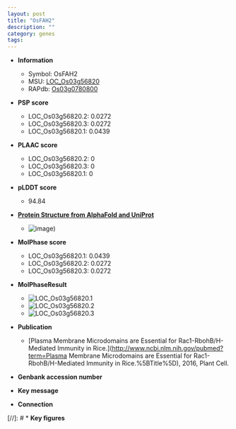 ```yaml
---
layout: post
title: "OsFAH2"
description: ""
category: genes
tags: 
---
```


* **Information**  
    + Symbol: OsFAH2  
    + MSU: [LOC_Os03g56820](http://rice.plantbiology.msu.edu/cgi-bin/ORF_infopage.cgi?orf=LOC_Os03g56820)  
    + RAPdb: [Os03g0780800](http://rapdb.dna.affrc.go.jp/viewer/gbrowse_details/irgsp1?name=Os03g0780800)  

* **PSP score**  
    + LOC_Os03g56820.2: 0.0272 
    + LOC_Os03g56820.3: 0.0272 
    + LOC_Os03g56820.1: 0.0439 

* **PLAAC score**  
    + LOC_Os03g56820.2: 0 
    + LOC_Os03g56820.3: 0 
    + LOC_Os03g56820.1: 0 

* **pLDDT score**
    + 94.84

* **[Protein Structure from AlphaFold and UniProt](https://www.uniprot.org/uniprotkb/Q9AY73/entry#structure)**
    + ![image](https://ricepsp.github.io/images/Q9/AF-Q9AY73-F1.png))

* **MolPhase score**
    + LOC_Os03g56820.1: 0.0439
    + LOC_Os03g56820.2: 0.0272
    + LOC_Os03g56820.3: 0.0272

* **MolPhaseResult**
    + ![LOC_Os03g56820.1](https://ricepsp.github.io/pictures/LOC_Os03g/LOC_Os03g56820.1.png)
    + ![LOC_Os03g56820.2](https://ricepsp.github.io/pictures/LOC_Os03g/LOC_Os03g56820.2.png)
    + ![LOC_Os03g56820.3](https://ricepsp.github.io/pictures/LOC_Os03g/LOC_Os03g56820.3.png)

* **Publication**  
    + [Plasma Membrane Microdomains are Essential for Rac1-RbohB/H-Mediated Immunity in Rice.](http://www.ncbi.nlm.nih.gov/pubmed?term=Plasma Membrane Microdomains are Essential for Rac1-RbohB/H-Mediated Immunity in Rice.%5BTitle%5D), 2016, Plant Cell.

* **Genbank accession number**  

* **Key message**  

* **Connection**  

[//]: # * **Key figures**  


